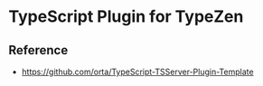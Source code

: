 # TypeScript Plugin for TypeZen

## Reference
- https://github.com/orta/TypeScript-TSServer-Plugin-Template

